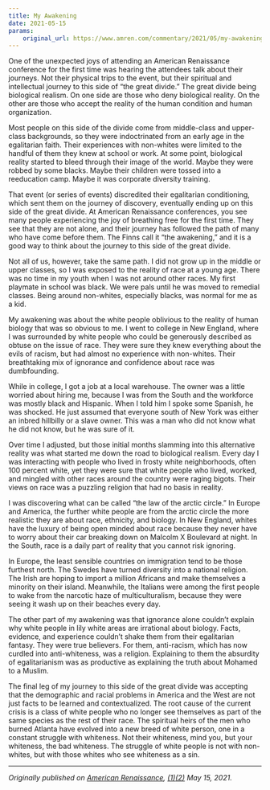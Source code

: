 ```yaml
---
title: My Awakening
date: 2021-05-15
params:
    original_url: https://www.amren.com/commentary/2021/05/my-awakening/
---
```



One of the unexpected joys of attending an American Renaissance conference for the first time was hearing the attendees talk about their journeys. Not their physical trips to the event, but their spiritual and intellectual journey to this side of “the great divide.” The great divide being biological realism. On one side are those who deny biological reality. On the other are those who accept the reality of the human condition and human organization.

Most people on this side of the divide come from middle-class and upper-class backgrounds, so they were indoctrinated from an early age in the egalitarian faith. Their experiences with non-whites were limited to the handful of them they knew at school or work. At some point, biological reality started to bleed through their image of the world. Maybe they were robbed by some blacks. Maybe their children were tossed into a reeducation camp. Maybe it was corporate diversity training.

That event (or series of events) discredited their egalitarian conditioning, which sent them on the journey of discovery, eventually ending up on this side of the great divide. At American Renaissance conferences, you see many people experiencing the joy of breathing free for the first time. They see that they are not alone, and their journey has followed the path of many who have come before them. The Finns call it “the awakening,” and it is a good way to think about the journey to this side of the great divide.

Not all of us, however, take the same path. I did not grow up in the middle or upper classes, so I was exposed to the reality of race at a young age. There was no time in my youth when I was not around other races. My first playmate in school was black. We were pals until he was moved to remedial classes. Being around non-whites, especially blacks, was normal for me as a kid.

My awakening was about the white people oblivious to the reality of human biology that was so obvious to me. I went to college in New England, where I was surrounded by white people who could be generously described as obtuse on the issue of race. They were sure they knew everything about the evils of racism, but had almost no experience with non-whites. Their breathtaking mix of ignorance and confidence about race was dumbfounding.

While in college, I got a job at a local warehouse. The owner was a little worried about hiring me, because I was from the South and the workforce was mostly black and Hispanic. When I told him I spoke some Spanish, he was shocked. He just assumed that everyone south of New York was either an inbred hillbilly or a slave owner. This was a man who did not know what he did not know, but he was sure of it.

Over time I adjusted, but those initial months slamming into this alternative reality was what started me down the road to biological realism. Every day I was interacting with people who lived in frosty white neighborhoods, often 100 percent white, yet they were sure that white people who lived, worked, and mingled with other races around the country were raging bigots. Their views on race was a puzzling religion that had no basis in reality.

I was discovering what can be called “the law of the arctic circle.” In Europe and America, the further white people are from the arctic circle the more realistic they are about race, ethnicity, and biology. In New England, whites have the luxury of being open minded about race because they never have to worry about their car breaking down on Malcolm X Boulevard at night. In the South, race is a daily part of reality that you cannot risk ignoring.

In Europe, the least sensible countries on immigration tend to be those furthest north. The Swedes have turned diversity into a national religion. The Irish are hoping to import a million Africans and make themselves a minority on their island. Meanwhile, the Italians were among the first people to wake from the narcotic haze of multiculturalism, because they were seeing it wash up on their beaches every day.

The other part of my awakening was that ignorance alone couldn’t explain why white people in lily white areas are irrational about biology. Facts, evidence, and experience couldn’t shake them from their egalitarian fantasy. They were true believers. For them, anti-racism, which has now curdled into anti-whiteness, was a religion. Explaining to them the absurdity of egalitarianism was as productive as explaining the truth about Mohamed to a Muslim.

The final leg of my journey to this side of the great divide was accepting that the demographic and racial problems in America and the West are not just facts to be learned and contextualized. The root cause of the current crisis is a class of white people who no longer see themselves as part of the same species as the rest of their race. The spiritual heirs of the men who burned Atlanta have evolved into a new breed of white person, one in a constant struggle with whiteness. Not their whiteness, mind you, but your whiteness, the bad whiteness. The struggle of white people is not with non-whites, but with those whites who see whiteness as a sin.

---

*Originally published on [American Renaissance](https://www.amren.com/commentary/2021/05/my-awakening/), [(1)](https://ark.page/archive?url=https%3A%2F%2Fwww.amren.com%2Fcommentary%2F2021%2F05%2Fmy-awakening%2F)[(2)](https://archive.org/details/zman-amren-2021) May 15, 2021.*
